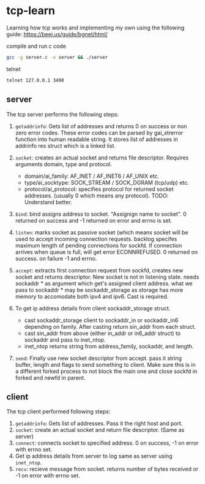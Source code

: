 # tcp-learn

Learning how tcp works and implementing my own using the following guide: https://beej.us/guide/bgnet/html/

compile and run c code

```bash
gcc -g server.c -o server && ./server
```

telnet

```bash
telnet 127.0.0.1 3490
```

## server

The tcp server performs the following steps:

1.  `getaddrinfo`: Gets list of addresses and returns 0 on success or non zero error codes.
    These error codes can be parsed by gai\_strerror function into human readable string.
    It stores list of addresses in addrinfo res struct which is a linked list.

2.  `socket`: creates an actual socket and returns file descriptor. Requires arguments domain, type and protocol.
    *   domain/ai\_family: AF\_INET / AF\_INET6 / AF\_UNIX etc.
    *   type/ai\_socktype: SOCK\_STREAM / SOCK\_DGRAM (tcp/udp) etc.
    *   protocol/ai\_protocol: specifies protocol for returned socket addresses. (usually 0 which means any protocol). TODO: Understand better.

3.  `bind`: bind assigns address to socket. "Assignign name to socket". 0 returned on success and -1 returned on error and errno is set.

4.  `listen`: marks socket as passive socket (which means socket will be used to accept incoming connection requests. backlog specifes maximum length of pending connections for sockfd.
    If connection arrives when queue is full, will get error ECONNREFUSED. 0 returned on success. on failure -1 and errno.

5.  `accept`: extracts first connection request from sockfd, creates new socket and returns descriptor. New socket is not in listening state.
    needs sockaddr \* as argument which get's assigned client address. what we pass to sockaddr \* may be sockaddr\_storage as storage has more memory to accomodate both ipv4 and ipv6. Cast is required.

6.  To get ip address details from client sockaddr\_storage struct.
    *   cast sockaddr\_storage client to sockaddr\_in or sockaddr\_in6 depending on family. After casting return sin\_addr from each struct.
    *   cast sin\_addr from above (either in\_addr or in6\_addr struct) to sockaddr and pass to inet\_ntop.
    *   inet\_ntop returns string from address\_family, sockaddr, and length.

7.  `send`: Finally use new socket descriptor from accept. pass it string buffer, length and flags to send something to client. 
    Make sure this is in a different forked process to not block the main one and close sockfd in forked and newfd in parent.

## client

The tcp client performed following steps:

1. `getaddrinfo`: Gets list of addresses. Pass it the right host and port.
2. `socket`: create an actual socket and return file descriptor. (Same as server)
3. `connect`: connects socket to specified address. 0 on success, -1 on error with errno set.
4. Get ip address details from server to log same as server using `inet_ntop`.
5. `recv`:  recieve message from socket. returns number of bytes received or -1 on error with errno set.
